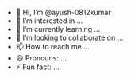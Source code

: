 - 👋 Hi, I’m @ayush-0812kumar
- 👀 I’m interested in ...
- 🌱 I’m currently learning ...
- 💞️ I’m looking to collaborate on ...
- 📫 How to reach me ...
- 😄 Pronouns: ...
- ⚡ Fun fact: ...

<!---
ayush-0812kumar/ayush-0812kumar is a ✨ special ✨ repository because its `README.md` (this file) appears on your GitHub profile.
You can click the Preview link to take a look at your changes.
--->
